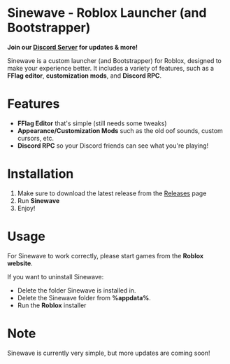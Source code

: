 # Sinewave - Roblox Launcher (and Bootstrapper)

**Join our [Discord Server](https://discord.gg/GX6pZdGvG6) for updates & more!**

Sinewave is a custom launcher (and Bootstrapper) for Roblox, designed to make your experience better.
It includes a variety of features, such as a **FFlag editor**, **customization mods**, and **Discord RPC**.

# Features

* **FFlag Editor** that's simple (still needs some tweaks)
* **Appearance/Customization Mods** such as the old oof sounds, custom cursors, etc.
* **Discord RPC** so your  Discord friends can see what you're playing!

# Installation
1. Make sure to download the latest release from the [Releases](https://github.com/Mediccc/Sinewave/releases/) page
2. Run **Sinewave**
3. Enjoy!

# Usage
For Sinewave to work correctly, please start games from the **Roblox website**.

If you want to uninstall Sinewave:
* Delete the folder Sinewave is installed in.
* Delete the Sinewave folder from **%appdata%**.
* Run the **Roblox** installer

# Note
Sinewave is currently very simple, but more updates are coming soon!